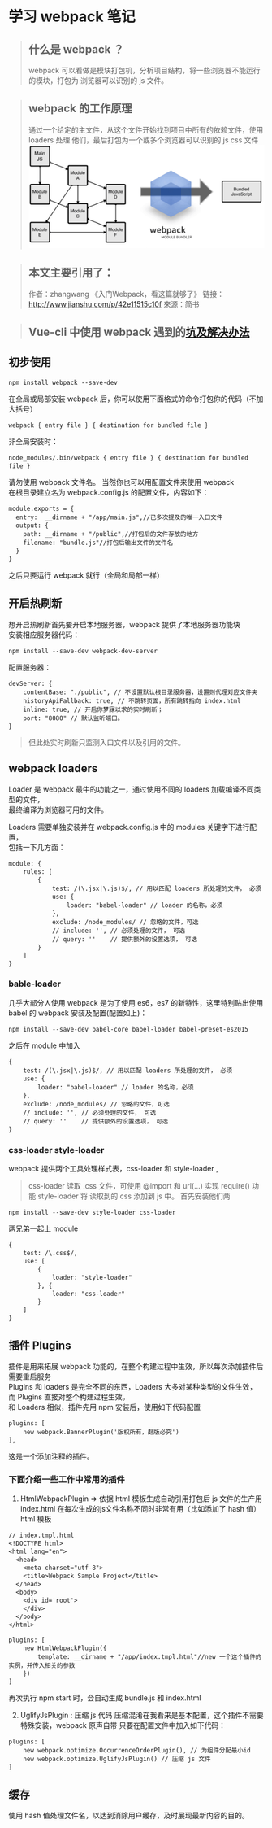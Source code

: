 # 学习 webpack 笔记

> ## 什么是 webpack ？  
> webpack 可以看做是模块打包机，分析项目结构，将一些浏览器不能运行的模块，打包为
> 浏览器可以识别的 js 文件。

> ## webpack 的工作原理  
> 通过一个给定的主文件，从这个文件开始找到项目中所有的依赖文件，使用 loaders 处理
> 他们，最后打包为一个或多个浏览器可以识别的 js css 文件
> ![来自官网](./md_lib/01.png)

> ## 本文主要引用了：
> 作者：zhangwang 《入门Webpack，看这篇就够了》
> 链接：<http://www.jianshu.com/p/42e11515c10f>
> 來源：简书

> ## Vue-cli 中使用 webpack 遇到的[坑及解决办法](./vue-cli-webpack.md)
## 初步使用
```
npm install webpack --save-dev
```
在全局或局部安装 webpack 后，你可以使用下面格式的命令打包你的代码（不加大括号）
```
webpack { entry file } { destination for bundled file }
```
非全局安装时：
```
node_modules/.bin/webpack { entry file } { destination for bundled file }
```
请勿使用 webpack 文件名。
当然你也可以用配置文件来使用 webpack   
在根目录建立名为 webpack.config.js 的配置文件，内容如下：
```
module.exports = {
  entry:  __dirname + "/app/main.js",//已多次提及的唯一入口文件
  output: {
    path: __dirname + "/public",//打包后的文件存放的地方
    filename: "bundle.js"//打包后输出文件的文件名
  }
}
```
之后只要运行 webpack 就行（全局和局部一样）

## 开启热刷新
想开启热刷新首先要开启本地服务器，webpack 提供了本地服务器功能块  
安装相应服务器代码：
```
npm install --save-dev webpack-dev-server
```
配置服务器：
```
devServer: { 
    contentBase: "./public", // 不设置默认根目录服务器，设置则代理对应文件夹
    historyApiFallback: true, // 不跳转页面，所有跳转指向 index.html
    inline: true, // 开启你梦寐以求的实时刷新；
    port: "8080" // 默认监听端口。
}
```
> 但此处实时刷新只监测入口文件以及引用的文件。

## webpack loaders
Loader 是 webpack 最牛的功能之一，通过使用不同的 loaders 加载编译不同类型的文件，  
最终编译为浏览器可用的文件。

Loaders 需要单独安装并在 webpack.config.js 中的 modules 关键字下进行配置，  
包括一下几方面：
```
module: {
    rules: [
        {
            test: /(\.jsx|\.js)$/, // 用以匹配 loaders 所处理的文件， 必须
            use: {
                loader: "babel-loader" // loader 的名称，必须
            },
            exclude: /node_modules/ // 忽略的文件，可选
            // include: '', // 必须处理的文件， 可选
            // query: ''    // 提供额外的设置选项， 可选
        }
    ]
}
```
### bable-loader
几乎大部分人使用 webpack 是为了使用 es6，es7 的新特性，这里特别贴出使用 babel 
的 webpack 安装及配置(配置如上)：
```
npm install --save-dev babel-core babel-loader babel-preset-es2015 
```
之后在 module 中加入
```
{
    test: /(\.jsx|\.js)$/, // 用以匹配 loaders 所处理的文件， 必须
    use: {
        loader: "babel-loader" // loader 的名称，必须
    },
    exclude: /node_modules/ // 忽略的文件，可选
    // include: '', // 必须处理的文件， 可选
    // query: ''    // 提供额外的设置选项， 可选
}
```
### css-loader style-loader
webpack 提供两个工具处理样式表，css-loader 和 style-loader ,
> css-loader 读取 .css 文件，可使用 @import 和 url(...) 实现 require() 功能
> style-loader 将 读取到的 css 添加到 js 中。
首先安装他们两
```
npm install --save-dev style-loader css-loader
```
两兄弟一起上 module 
```
{
    test: /\.css$/,
    use: [
        {
            loader: "style-loader"
        }, {
            loader: "css-loader"
        }
    ]
}
```
## 插件 Plugins
插件是用来拓展 webpack 功能的，在整个构建过程中生效，所以每次添加插件后需要重启服务  
Plugins 和 loaders 是完全不同的东西，Loaders 大多对某种类型的文件生效，
而 Plugins 直接对整个构建过程生效。  
和 Loaders 相似，插件先用 npm 安装后，使用如下代码配置
```
plugins: [
    new webpack.BannerPlugin('版权所有，翻版必究')
],
```
这是一个添加注释的插件。
### 下面介绍一些工作中常用的插件
1. HtmlWebpackPlugin => 依据 html 模板生成自动引用打包后 js 文件的生产用 index.html
在每次生成的js文件名称不同时非常有用（比如添加了 hash 值）  
html 模板
```
// index.tmpl.html
<!DOCTYPE html>
<html lang="en">
  <head>
    <meta charset="utf-8">
    <title>Webpack Sample Project</title>
  </head>
  <body>
    <div id='root'>
    </div>
  </body>
</html>
```
```
plugins: [
    new HtmlWebpackPlugin({
        template: __dirname + "/app/index.tmpl.html"//new 一个这个插件的实例，并传入相关的参数
    })
]
```
再次执行 npm start 时，会自动生成 bundle.js 和 index.html

2. UglifyJsPlugin : 压缩 js 代码
压缩混淆在我看来是基本配置，这个插件不需要特殊安装，webpack 原声自带
只要在配置文件中加入如下代码：
```
plugins: [
    new webpack.optimize.OccurrenceOrderPlugin(), // 为组件分配最小id
    new webpack.optimize.UglifyJsPlugin() // 压缩 js 文件
]
```
## 缓存
使用 hash 值处理文件名，以达到消除用户缓存，及时展现最新内容的目的。